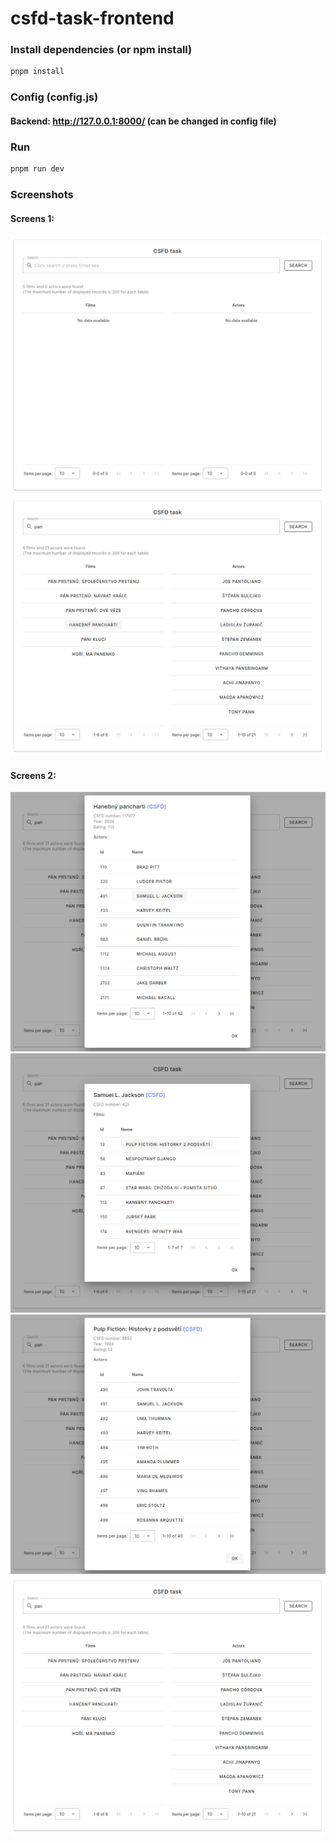 # csfd-task-frontend

### Install dependencies (or npm install)
```sh
pnpm install
```

### Config (config.js)
#### Backend: http://127.0.0.1:8000/ (can be changed in config file)

### Run
```sh
pnpm run dev
```

### Screenshots
#### Screens 1:
![alt text](src/assets/screenshots/screenshot1.png)
![alt text](src/assets/screenshots/screenshot2.png)

#### Screens 2:
![alt text](src/assets/screenshots/screenshot3.png)
![alt text](src/assets/screenshots/screenshot4.png)
![alt text](src/assets/screenshots/screenshot5.png)
![alt text](src/assets/screenshots/screenshot6.png)

